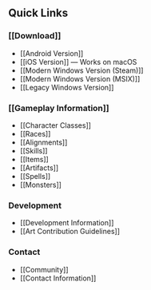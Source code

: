 ## Quick Links

### [[Download]]

* [[Android Version]]
* [[iOS Version]] — Works on macOS
* [[Modern Windows Version (Steam)]]
* [[Modern Windows Version (MSIX)]]
* [[Legacy Windows Version]]

### [[Gameplay Information]]

* [[Character Classes]]
* [[Races]]
* [[Alignments]]
* [[Skills]]
* [[Items]]
* [[Artifacts]]
* [[Spells]]
* [[Monsters]]

### Development

* [[Development Information]]
* [[Art Contribution Guidelines]]

### Contact

* [[Community]]
* [[Contact Information]]